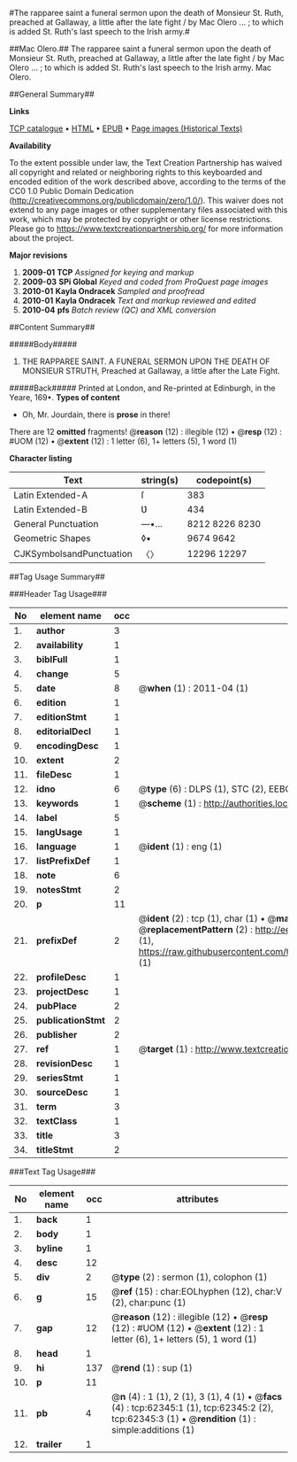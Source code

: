 #The rapparee saint a funeral sermon upon the death of Monsieur St. Ruth, preached at Gallaway, a little after the late fight / by Mac Olero ... ; to which is added St. Ruth's last speech to the Irish army.#

##Mac Olero.##
The rapparee saint a funeral sermon upon the death of Monsieur St. Ruth, preached at Gallaway, a little after the late fight / by Mac Olero ... ; to which is added St. Ruth's last speech to the Irish army.
Mac Olero.

##General Summary##

**Links**

[TCP catalogue](http://www.ota.ox.ac.uk/tcp/)  • 
[HTML](http://tei.it.ox.ac.uk/tcp/Texts-HTML/free/A58/A58077.html)  • 
[EPUB](http://tei.it.ox.ac.uk/tcp/Texts-EPUB/free/A58/A58077.epub) • 
[Page images (Historical Texts)](https://historicaltexts.jisc.ac.uk/eebo-12490229e)

**Availability**

To the extent possible under law, the Text Creation Partnership has waived all copyright and related or neighboring rights to this keyboarded and encoded edition of the work described above, according to the terms of the CC0 1.0 Public Domain Dedication (http://creativecommons.org/publicdomain/zero/1.0/). This waiver does not extend to any page images or other supplementary files associated with this work, which may be protected by copyright or other license restrictions. Please go to https://www.textcreationpartnership.org/ for more information about the project.

**Major revisions**

1. __2009-01__ __TCP__ *Assigned for keying and markup*
1. __2009-03__ __SPi Global__ *Keyed and coded from ProQuest page images*
1. __2010-01__ __Kayla Ondracek__ *Sampled and proofread*
1. __2010-01__ __Kayla Ondracek__ *Text and markup reviewed and edited*
1. __2010-04__ __pfs__ *Batch review (QC) and XML conversion*

##Content Summary##

#####Body#####

1. THE RAPPAREE SAINT. A FUNERAL SERMON UPON THE DEATH OF MONSIEUR STRUTH, Preached at Gallaway, a little after the Late Fight.

#####Back#####
Printed at London, and Re-printed at Edinburgh, in the Yeare, 169•.
**Types of content**

  * Oh, Mr. Jourdain, there is **prose** in there!

There are 12 **omitted** fragments! 
 @__reason__ (12) : illegible (12)  •  @__resp__ (12) : #UOM (12)  •  @__extent__ (12) : 1 letter (6), 1+ letters (5), 1 word (1)

**Character listing**


|Text|string(s)|codepoint(s)|
|---|---|---|
|Latin Extended-A|ſ|383|
|Latin Extended-B|Ʋ|434|
|General Punctuation|—•…|8212 8226 8230|
|Geometric Shapes|◊▪|9674 9642|
|CJKSymbolsandPunctuation|〈〉|12296 12297|

##Tag Usage Summary##

###Header Tag Usage###

|No|element name|occ|attributes|
|---|---|---|---|
|1.|__author__|3||
|2.|__availability__|1||
|3.|__biblFull__|1||
|4.|__change__|5||
|5.|__date__|8| @__when__ (1) : 2011-04 (1)|
|6.|__edition__|1||
|7.|__editionStmt__|1||
|8.|__editorialDecl__|1||
|9.|__encodingDesc__|1||
|10.|__extent__|2||
|11.|__fileDesc__|1||
|12.|__idno__|6| @__type__ (6) : DLPS (1), STC (2), EEBO-CITATION (1), OCLC (1), VID (1)|
|13.|__keywords__|1| @__scheme__ (1) : http://authorities.loc.gov/ (1)|
|14.|__label__|5||
|15.|__langUsage__|1||
|16.|__language__|1| @__ident__ (1) : eng (1)|
|17.|__listPrefixDef__|1||
|18.|__note__|6||
|19.|__notesStmt__|2||
|20.|__p__|11||
|21.|__prefixDef__|2| @__ident__ (2) : tcp (1), char (1)  •  @__matchPattern__ (2) : ([0-9\-]+):([0-9IVX]+) (1), (.+) (1)  •  @__replacementPattern__ (2) : http://eebo.chadwyck.com/downloadtiff?vid=$1&page=$2 (1), https://raw.githubusercontent.com/textcreationpartnership/Texts/master/tcpchars.xml#$1 (1)|
|22.|__profileDesc__|1||
|23.|__projectDesc__|1||
|24.|__pubPlace__|2||
|25.|__publicationStmt__|2||
|26.|__publisher__|2||
|27.|__ref__|1| @__target__ (1) : http://www.textcreationpartnership.org/docs/. (1)|
|28.|__revisionDesc__|1||
|29.|__seriesStmt__|1||
|30.|__sourceDesc__|1||
|31.|__term__|3||
|32.|__textClass__|1||
|33.|__title__|3||
|34.|__titleStmt__|2||


###Text Tag Usage###

|No|element name|occ|attributes|
|---|---|---|---|
|1.|__back__|1||
|2.|__body__|1||
|3.|__byline__|1||
|4.|__desc__|12||
|5.|__div__|2| @__type__ (2) : sermon (1), colophon (1)|
|6.|__g__|15| @__ref__ (15) : char:EOLhyphen (12), char:V (2), char:punc (1)|
|7.|__gap__|12| @__reason__ (12) : illegible (12)  •  @__resp__ (12) : #UOM (12)  •  @__extent__ (12) : 1 letter (6), 1+ letters (5), 1 word (1)|
|8.|__head__|1||
|9.|__hi__|137| @__rend__ (1) : sup (1)|
|10.|__p__|11||
|11.|__pb__|4| @__n__ (4) : 1 (1), 2 (1), 3 (1), 4 (1)  •  @__facs__ (4) : tcp:62345:1 (1), tcp:62345:2 (2), tcp:62345:3 (1)  •  @__rendition__ (1) : simple:additions (1)|
|12.|__trailer__|1||
